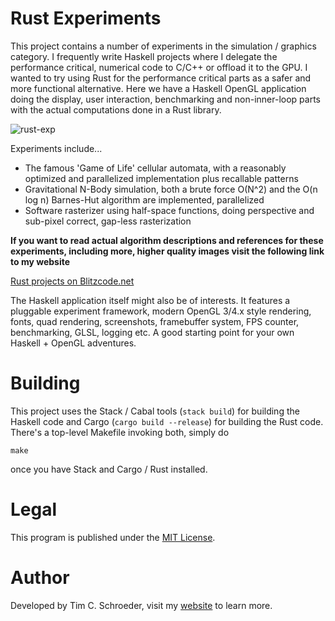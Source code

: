 
# Rust Experiments

This project contains a number of experiments in the simulation / graphics category. I frequently write Haskell projects where I delegate the performance critical, numerical code to C/C++ or offload it to the GPU. I wanted to try using Rust for the performance critical parts as a safer and more functional alternative. Here we have a Haskell OpenGL application doing the display, user interaction, benchmarking and non-inner-loop parts with the actual computations done in a Rust library.

![rust-exp](https://raw.github.com/blitzcode/rust-exp/master/experiments.png)

Experiments include...

- The famous 'Game of Life' cellular automata, with a reasonably optimized and parallelized implementation plus recallable patterns
- Gravitational N-Body simulation, both a brute force O(N^2) and the O(n log n) Barnes-Hut algorithm are implemented, parallelized
- Software rasterizer using half-space functions, doing perspective and sub-pixel correct, gap-less rasterization

**If you want to read actual algorithm descriptions and references for these experiments, including more, higher quality images visit the following link to my website**

[Rust projects on Blitzcode.net](http://www.blitzcode.net/rust.shtml)

The Haskell application itself might also be of interests. It features a pluggable experiment framework, modern OpenGL 3/4.x style rendering, fonts, quad rendering, screenshots, framebuffer system, FPS counter, benchmarking, GLSL, logging etc. A good starting point for your own Haskell + OpenGL adventures.

# Building

This project uses the Stack / Cabal tools (`stack build`) for building the Haskell code and Cargo (`cargo build --release`) for building the Rust code. There's a top-level Makefile invoking both, simply do

    make

once you have Stack and Cargo / Rust installed.

# Legal

This program is published under the [MIT License](http://en.wikipedia.org/wiki/MIT_License).

# Author

Developed by Tim C. Schroeder, visit my [website](http://www.blitzcode.net) to learn more.

